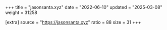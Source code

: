 +++
title = "jasonsanta.xyz"
date = "2022-06-10"
updated = "2025-03-08"
weight = 31258

[extra]
source = "https://jasonsanta.xyz"
ratio = 88
size = 31
+++
